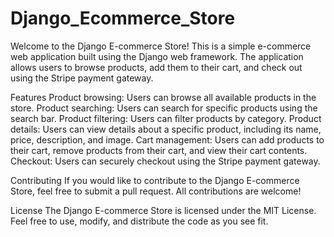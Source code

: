 # Django_Ecommerce_Store

Welcome to the Django E-commerce Store! This is a simple e-commerce web application built using the Django web framework. The application allows users to browse 
products, add them to their cart, and check out using the Stripe payment gateway.

Features
  Product browsing: Users can browse all available products in the store.
  Product searching: Users can search for specific products using the search bar.
  Product filtering: Users can filter products by category.
  Product details: Users can view details about a specific product, including its name, price, description, and image.
  Cart management: Users can add products to their cart, remove products from their cart, and view their cart contents.
  Checkout: Users can securely checkout using the Stripe payment gateway.
  
Contributing
  If you would like to contribute to the Django E-commerce Store, feel free to submit a pull request. All contributions are welcome!

License
  The Django E-commerce Store is licensed under the MIT License. Feel free to use, modify, and distribute the code as you see fit.
